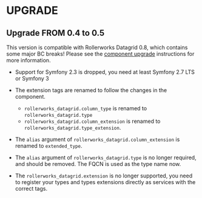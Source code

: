 UPGRADE
=======

## Upgrade FROM 0.4 to 0.5

This version is compatible with Rollerworks Datagrid 0.8, which contains
some major BC breaks! Please see the [component upgrade](https://github.com/rollerworks/datagrid/blob/v0.8.1/UPGRADE.md)
instructions for more information.

 * Support for Symfony 2.3 is dropped, you need at least Symfony 2.7 LTS or Symfony 3

 * The extension tags are renamed to follow the changes in the component.

   * `rollerworks_datagrid.column_type` is renamed to `rollerworks_datagrid.type`
   * `rollerworks_datagrid.column_extension` is renamed to `rollerworks_datagrid.type_extension`.

 * The `alias` argument of `rollerworks_datagrid.column_extension` is renamed to `extended_type`.

 * The `alias` argument of `rollerworks_datagrid.type` is no longer required, and should be removed.
   The FQCN is used as the type name now.

 * The `rollerworks_datagrid.extension` is no longer supported, you need to register your types
   and types extensions directly as services with the correct tags.

